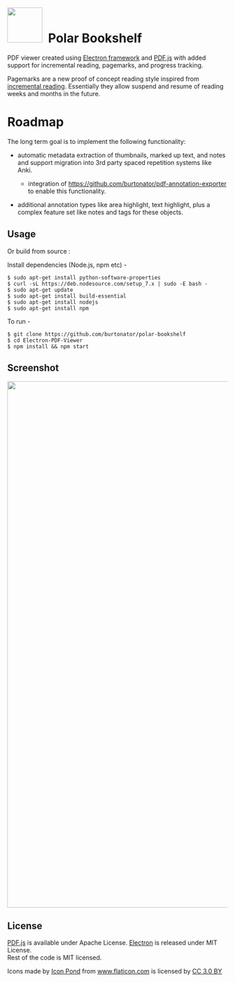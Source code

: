 <img src="https://github.com/burtonator/polar-bookshelf/blob/master/icon.ico" width="80">&nbsp;&nbsp;Polar Bookshelf
==========

PDF viewer created using [Electron framework](https://electron.atom.io) and
[PDF.js](https://mozilla.github.io/pdf.js) with added support for incremental
reading, pagemarks, and progress tracking.

Pagemarks are a new proof of concept reading style inspired from [incremental
reading](https://en.wikipedia.org/wiki/Incremental_reading).  Essentially they
allow suspend and resume of reading weeks and months in the future.

# Roadmap

The long term goal is to implement the following functionality:

 - automatic metadata extraction of thumbnails, marked up text, and notes and
   support migration into 3rd party spaced repetition systems like Anki.

    - integration of https://github.com/burtonator/pdf-annotation-exporter to
      enable this functionality.

 - additional annotation types like area highlight, text highlight, plus a
   complex feature set like notes and tags for these objects.

Usage
----------------

<!-- Download executable jar from [Releases](https://github.com/praharshjain/Electron-PDF-Viewer/releases) -->

Or build from source :

Install dependencies (Node.js, npm etc) -
```
$ sudo apt-get install python-software-properties
$ curl -sL https://deb.nodesource.com/setup_7.x | sudo -E bash -
$ sudo apt-get update
$ sudo apt-get install build-essential
$ sudo apt-get install nodejs
$ sudo apt-get install npm
```
To run -
```
$ git clone https://github.com/burtonator/polar-bookshelf
$ cd Electron-PDF-Viewer
$ npm install && npm start
```
Screenshot
----------------
<img src="https://github.com/burtonator/polar-bookshelf/blob/master/screenshot.png" width="1200">

License
----------------
[PDF.js](https://github.com/mozilla/pdf.js) is available under  Apache License.
[Electron](https://github.com/electron/electron) is released under MIT License.  
Rest of the code is MIT licensed.

<div>Icons made by <a href="https://www.flaticon.com/authors/popcorns-arts" title="Icon Pond">Icon Pond</a> from <a href="https://www.flaticon.com/" title="Flaticon">www.flaticon.com</a> is licensed by <a href="http://creativecommons.org/licenses/by/3.0/" title="Creative Commons BY 3.0" target="_blank">CC 3.0 BY</a></div>
